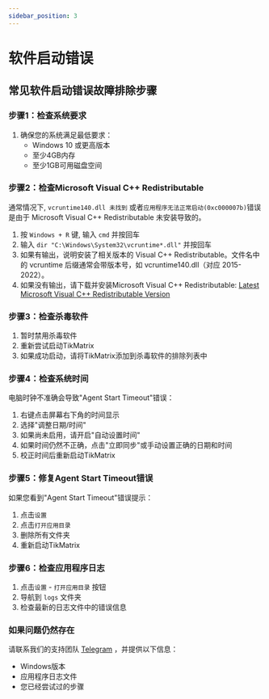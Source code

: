 ```yaml
---
sidebar_position: 3
---
```


# 软件启动错误

## 常见软件启动错误故障排除步骤

### 步骤1：检查系统要求

1. 确保您的系统满足最低要求：
   - Windows 10 或更高版本
   - 至少4GB内存
   - 至少1GB可用磁盘空间

### 步骤2：检查Microsoft Visual C++ Redistributable

通常情况下, `vcruntime140.dll 未找到` 或者`应用程序无法正常启动(0xc000007b)`错误是由于 Microsoft Visual C++ Redistributable 未安装导致的。

1. 按 `Windows + R` 键, 输入 `cmd` 并按回车
2. 输入 `dir "C:\Windows\System32\vcruntime*.dll"` 并按回车
3. 如果有输出，说明安装了相关版本的 Visual C++ Redistributable。文件名中的 vcruntime 后缀通常会带版本号，如 vcruntime140.dll（对应 2015-2022）。
4. 如果没有输出，请下载并安装Microsoft Visual C++ Redistributable: [Latest Microsoft Visual C++ Redistributable Version](https://learn.microsoft.com/en-us/cpp/windows/latest-supported-vc-redist?view=msvc-170)

### 步骤3：检查杀毒软件

1. 暂时禁用杀毒软件
2. 重新尝试启动TikMatrix
3. 如果成功启动，请将TikMatrix添加到杀毒软件的排除列表中

### 步骤4：检查系统时间

电脑时钟不准确会导致"Agent Start Timeout"错误：

1. 右键点击屏幕右下角的时间显示
2. 选择"调整日期/时间"
3. 如果尚未启用，请开启"自动设置时间"
4. 如果时间仍然不正确，点击"立即同步"或手动设置正确的日期和时间
5. 校正时间后重新启动TikMatrix

### 步骤5：修复Agent Start Timeout错误

如果您看到"Agent Start Timeout"错误提示：

1. 点击`设置`
2. 点击`打开应用目录`
3. 删除所有文件夹
4. 重新启动TikMatrix

### 步骤6：检查应用程序日志

1. 点击`设置` - `打开应用目录` 按钮
2. 导航到 `logs` 文件夹
3. 检查最新的日志文件中的错误信息

### 如果问题仍然存在

请联系我们的支持团队 [Telegram](https://t.me/tikmatrix_support) ，并提供以下信息：

- Windows版本
- 应用程序日志文件
- 您已经尝试过的步骤
